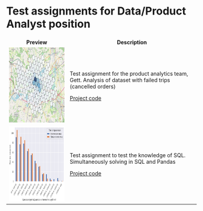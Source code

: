 # Test assignments for Data/Product Analyst position

<table>
<thead>
<tr>

[//]: # (<th colspan="2">Projects info</th>)
</tr>
</thead>
<tbody>
<tr><th>Preview</th><th>Description</th></tr>

<tr><td>
<a href="https://github.com/bebyakinb/test_assignments_Analyst/blob/master/gett/matching_home_assignment_for_candidates.ipynb">
<img src="assets/gett2.png" alt="Get_project_preview" width="300" height="200">
</a>
</td>
<td>
Test assignment for the product analytics team, Gett. Analysis of dataset with failed trips (cancelled orders)
<p></p>
<a href="https://github.com/bebyakinb/test_assignments_Analyst/blob/master/gett/matching_home_assignment_for_candidates.ipynb">
Project code
</a>
</td></tr>

<tr><td>
<a href="https://github.com/bebyakinb/test_assignments_Analyst/blob/master/postal/postal_service.ipynb">
<img src="assets/sql2.png" alt="Get_project_preview" width="300" height="200">
</a>
</td>
<td>
Test assignment to test the knowledge of SQL. Simultaneously solving in SQL and Pandas
<p></p>
<a href="https://github.com/bebyakinb/test_assignments_Analyst/blob/master/postal/postal_service.ipynb">
Project code
</a>
</td></tr>

</tbody>
</table>

